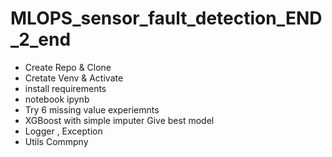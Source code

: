 # MLOPS_sensor_fault_detection_END_2_end
- Create Repo & Clone 
- Cretate Venv & Activate
- install requirements
- notebook ipynb 
- Try 6 missing value experiemnts
- XGBoost with simple imputer Give best model
- Logger , Exception 
-  Utils Commpny 